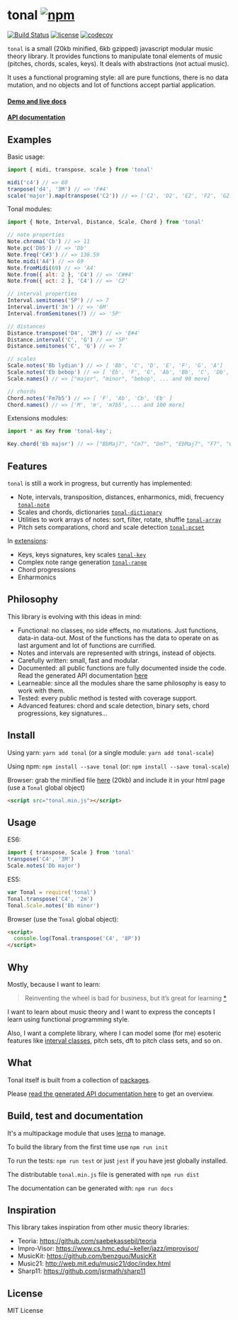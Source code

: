 # tonal [![npm](https://img.shields.io/npm/v/tonal.svg?style=flat-square)](https://www.npmjs.com/package/tonal)

[![Build Status](https://travis-ci.org/danigb/tonal.svg?branch=master&style=flat-square)](https://travis-ci.org/danigb/tonal)  [![license](https://img.shields.io/npm/l/tonal.svg)](https://www.npmjs.com/package/tonal)
[![codecov](https://codecov.io/gh/danigb/tonal/branch/master/graph/badge.svg)](https://codecov.io/gh/danigb/tonal)



`tonal` is a small (20kb minified, 6kb gzipped) javascript modular music theory library. It provides functions to manipulate tonal elements of music (pitches, chords, scales, keys). It deals with abstractions (not actual music).

It uses a functional programing style: all are pure functions, there is no data mutation, and no objects and lot of functions accept partial application.

#### [Demo and live docs](https://danigb.github.io/tonal-app/)

#### [API documentation](http://danigb.github.io/tonal/api/)

## Examples

Basic usage:

```js
import { midi, transpose, scale } from 'tonal'

midi('c4') // => 60
tranpose('d4', '3M') // => 'F#4'
scale('major').map(transpose('C2')) // => ['C2', 'D2', 'E2', 'F2', 'G2', 'A2', 'B2']
```

Tonal modules:

```js
import { Note, Interval, Distance, Scale, Chord } from 'tonal'

// note properties
Note.chroma('Cb') // => 11
Note.pc('Db5') // => 'Db'
Note.freq('C#3') // => 138.59
Note.midi('A4') // => 69
Note.fromMidi(69) // => 'A4'
Note.from({ alt: 2 }, 'C4') // => 'C##4'
Note.from({ oct: 2 }, 'C4') // => 'C2'

// interval properties
Interval.semitones('5P') // => 7
Interval.invert('3m') // => '6M'
Interval.fromSemitones(7) // => '5P'

// distances
Distance.transpose('D4', '2M') // => 'E#4'
Distance.interval('C', 'G') // => '5P'
Distance.semitones('C', 'G') // => 7

// scales
Scale.notes('Bb lydian') // => [ 'Bb', 'C', 'D', 'E', 'F', 'G', 'A']
Scale.notes('Eb bebop') // => [ 'Eb', 'F', 'G', 'Ab', 'Bb', 'C', 'Db', 'D' ]
Scale.names() // => ["major", "minor", "bebop", ... and 90 more]

// chords
Chord.notes('Fm7b5') // => [ 'F', 'Ab', 'Cb', 'Eb' ]
Chord.names() // => ['M', 'm', 'm7b5', ... and 100 more]
```

Extensions modules:

```js
import * as Key from 'tonal-key';

Key.chord('Bb major') // => ["BbMaj7", "Cm7", "Dm7", "EbMaj7", "F7", "Gm7", "Am7b5W]
```

## Features

`tonal` is still a work in progress, but currently has implemented:

- Note, intervals, transposition, distances, enharmonics, midi, frecuency [`tonal-note`](file:///Users/Dani/Code/Js16/tonal/docs/api/module-Note.html)
- Scales and chords, dictionaries [`tonal-dictionary`](file:///Users/Dani/Code/Js16/tonal/docs/api/module-Dictionary.html)
- Utilities to work arrays of notes: sort, filter, rotate, shuffle [`tonal-array`](file:///Users/Dani/Code/Js16/tonal/docs/api/module-Array.html)
- Pitch sets comparations, chord and scale detection [`tonal-pcset`](file:///Users/Dani/Code/Js16/tonal/docs/api/module-PcSet.html)

In [extensions](https://github.com/danigb/tonal/tree/master/extensions):
- Keys, keys signatures, key scales [`tonal-key`](file:///Users/Dani/Code/Js16/tonal/docs/api/module-Key.html)
- Complex note range generation [`tonal-range`](file:///Users/Dani/Code/Js16/tonal/docs/api/module-Range.html)
- Chord progressions
- Enharmonics

## Philosophy

This library is evolving with this ideas in mind:

- Functional: no classes, no side effects, no mutations. Just functions, data-in data-out. Most of the functions has the data to operate on as last argument and lot of functions are currified.
- Notes and intervals are represented with strings, instead of objects.
- Carefully written: small, fast and modular.
- Documented: all public functions are fully documented inside the code. Read the generated API documentation [here](http://danigb.github.io/tonal/api/)
- Learneable: since all the modules share the same philosophy is easy to work with them.
- Tested: every public method is tested with coverage support.
- Advanced features: chord and scale detection, binary sets, chord progressions, key signatures...

## Install

Using yarn: `yarn add tonal` (or a single module: `yarn add tonal-scale`)

Using npm: `npm install --save tonal` (or: `npm install --save tonal-scale`)

Browser: grab the minified file [here](https://github.com/danigb/tonal/blob/master/dist/tonal.min.js) (20kb) and include it in your html page (use a `Tonal` global object)

```html
<script src="tonal.min.js"></script>
```

## Usage

ES6:

```js
import { transpose, Scale } from 'tonal'
transpose('C4', '3M')
Scale.notes('Db major')
```

ES5:

```js
var Tonal = require('tonal')
Tonal.transpose('C4', '2m')
Tonal.Scale.notes('Bb minor')
```

Browser (use the `Tonal` global object):

```html
<script>
  console.log(Tonal.transpose('C4', '8P'))
</script>
```

## Why

Mostly, because I want to learn:

> Reinventing the wheel is bad for business, but it’s great for learning
[*](http://philipwalton.com/articles/how-to-become-a-great-front-end-engineer)

I want to learn about music theory and I want to express the concepts I learn using functional programming style.

Also, I want a complete library, where I can model some (for me) esoteric features like [interval classes](http://danigb.github.io/tonal/api/module-interval.html#.ic), pitch sets, dft to pitch class sets, and so on.

## What

Tonal itself is built from a collection of [packages](https://github.com/danigb/tonal/tree/master/packages).

Please [read the generated API documentation here](http://danigb.github.io/tonal/api/) to get an overview.

## Build, test and documentation

It's a multipackage module that uses [lerna](https://github.com/lerna/lerna) to manage.

To build the library from the first time use `npm run init`

To run the tests: `npm run test` or just `jest` if you have jest globally installed.

The distributable `tonal.min.js` file is generated with `npm run dist`

The documentation can be generated with: `npm run docs`

## Inspiration

This library takes inspiration from other music theory libraries:

- Teoria: https://github.com/saebekassebil/teoria
- Impro-Visor: https://www.cs.hmc.edu/~keller/jazz/improvisor/
- MusicKit: https://github.com/benzguo/MusicKit
- Music21: http://web.mit.edu/music21/doc/index.html
- Sharp11: https://github.com/jsrmath/sharp11

## License

MIT License
